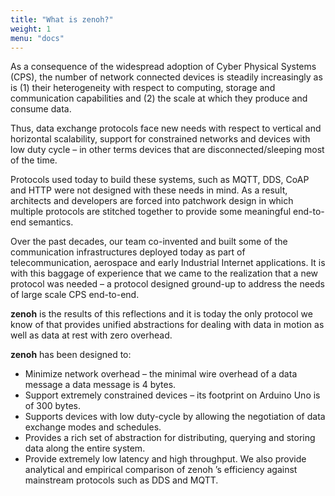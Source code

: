 ```yaml
---
title: "What is zenoh?"
weight: 1
menu: "docs"
---
```


As a consequence of the widespread adoption of Cyber Physical Systems (CPS), the number of network connected devices is steadily increasingly as is (1) their heterogeneity with respect to computing, storage and communication capabilities and (2) the scale at which they produce and consume data. 

Thus, data exchange protocols face new needs with respect to vertical and horizontal scalability, support for constrained networks and devices with low duty cycle – in other terms devices that are disconnected/sleeping most of the time. 

Protocols used today to build these systems, such as MQTT, DDS, CoAP and HTTP were not designed with these needs in mind. As a result, architects and developers are forced into patchwork design in which multiple protocols are stitched together to provide some meaningful end-to-end semantics. 

Over the past decades, our team co-invented and built some of the communication infrastructures deployed today as part of telecommunication, aerospace and early Industrial Internet applications. It is with this baggage of experience that we came to the realization that a new protocol was needed – a protocol designed ground-up to address the needs of large scale CPS end-to-end. 

<b>zenoh</b>  is the results of this reflections and it is today the only protocol we know of that provides unified abstractions for dealing with data in motion as well as data at rest with zero overhead. 

<b>zenoh</b> has been designed to:
<ul> 
    <li>
        Minimize network overhead – the minimal wire overhead of a data message a data message is 4 bytes.
    </li>
    <li>
        Support extremely constrained devices – its footprint on Arduino Uno is of 300 bytes.
    </li>
    <li>
        Supports devices with low duty-cycle by allowing the negotiation of data exchange modes and schedules.
    </li>
    <li>
        Provides a rich set of abstraction for distributing, querying and storing data along the entire system. 
    </li>
    <li> 
        Provide extremely low latency and high throughput. We also provide analytical and empirical comparison of zenoh ’s efficiency against mainstream protocols such as DDS and MQTT.
    </li>
<ul>
